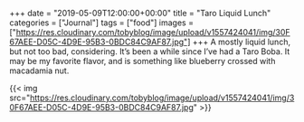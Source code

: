+++
date = "2019-05-09T12:00:00+00:00"
title = "Taro Liquid Lunch"
categories = ["Journal"]
tags = ["food"]
images = ["https://res.cloudinary.com/tobyblog/image/upload/v1557424041/img/30F67AEE-D05C-4D9E-95B3-0BDC84C9AF87.jpg"]
+++
A mostly liquid lunch, but not too bad, considering. It’s been a while since I’ve had a Taro Boba. It may be my favorite flavor, and is something like blueberry crossed with macadamia nut. 

{{< img src="https://res.cloudinary.com/tobyblog/image/upload/v1557424041/img/30F67AEE-D05C-4D9E-95B3-0BDC84C9AF87.jpg" >}}
